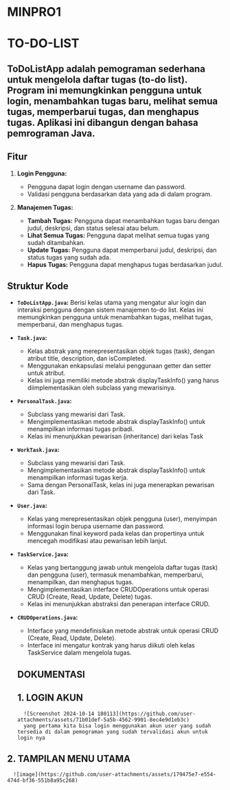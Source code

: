 # MINPRO1
# TO-DO-LIST

## ToDoListApp adalah pemograman sederhana untuk mengelola daftar tugas (to-do list). Program ini memungkinkan pengguna untuk login, menambahkan tugas baru, melihat semua tugas, memperbarui tugas, dan menghapus tugas. Aplikasi ini dibangun dengan bahasa pemrograman Java.

## Fitur
1. **Login Pengguna:**
   - Pengguna dapat login dengan username dan password.
   - Validasi pengguna berdasarkan data yang ada di dalam program.

2. **Manajemen Tugas:**
   - **Tambah Tugas:** Pengguna dapat menambahkan tugas baru dengan judul, deskripsi, dan status selesai atau belum.
   - **Lihat Semua Tugas:** Pengguna dapat melihat semua tugas yang sudah ditambahkan.
   - **Update Tugas:** Pengguna dapat memperbarui judul, deskripsi, dan status tugas yang sudah ada.
   - **Hapus Tugas:** Pengguna dapat menghapus tugas berdasarkan judul.

## Struktur Kode
- **`ToDoListApp.java`:** 
  Berisi kelas utama yang mengatur alur login dan interaksi pengguna dengan sistem manajemen to-do list. Kelas ini memungkinkan pengguna untuk menambahkan tugas, melihat       tugas, memperbarui, dan menghapus tugas.
  
- **`Task.java`:** 
  - Kelas abstrak yang merepresentasikan objek tugas (task), dengan atribut title, description, dan isCompleted.
  - Menggunakan enkapsulasi melalui penggunaan getter dan setter untuk atribut.
  - Kelas ini juga memiliki metode abstrak displayTaskInfo() yang harus diimplementasikan oleh subclass yang mewarisinya.

- **`PersonalTask.java`:**
  - Subclass yang mewarisi dari Task.
  - Mengimplementasikan metode abstrak displayTaskInfo() untuk menampilkan informasi tugas pribadi.
  - Kelas ini menunjukkan pewarisan (inheritance) dari kelas Task
    
- **`WorkTask.java`:**
  - Subclass yang mewarisi dari Task.
  - Mengimplementasikan metode abstrak displayTaskInfo() untuk menampilkan informasi tugas kerja.
  - Sama dengan PersonalTask, kelas ini juga menerapkan pewarisan dari Task.
  
- **`User.java`:** 
  - Kelas yang merepresentasikan objek pengguna (user), menyimpan informasi login berupa username dan password.
  - Menggunakan final keyword pada kelas dan propertinya untuk mencegah modifikasi atau pewarisan lebih lanjut.

- **`TaskService.java`:**
  - Kelas yang bertanggung jawab untuk mengelola daftar tugas (task) dan pengguna (user), termasuk menambahkan, memperbarui, menampilkan, dan menghapus tugas.
  - Mengimplementasikan interface CRUDOperations untuk operasi CRUD (Create, Read, Update, Delete) tugas.
  - Kelas ini menunjukkan abstraksi dan penerapan interface CRUD.
    
- **`CRUDOperations.java`:**
  - Interface yang mendefinisikan metode abstrak untuk operasi CRUD (Create, Read, Update, Delete).
  - Interface ini mengatur kontrak yang harus diikuti oleh kelas TaskService dalam mengelola tugas.

  ## DOKUMENTASI
  ## 1. LOGIN AKUN
        ![Screenshot 2024-10-14 180113](https://github.com/user-attachments/assets/71b01def-5a5b-4562-9901-8ec4e9d1eb3c)
        yang pertama kita bisa login menggunakan akun user yang sudah tersedia di dalam pemograman yang sudah tervalidasi akun untuk login nya

## 2. TAMPILAN MENU UTAMA 
      ![image](https://github.com/user-attachments/assets/179475e7-e554-474d-bf36-551b8a95c268)

